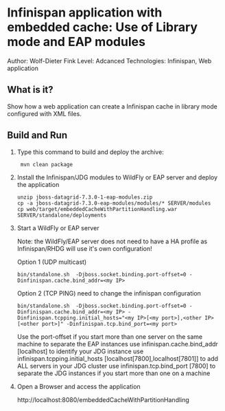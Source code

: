 Infinispan application with embedded cache: Use of Library mode and EAP modules
===============================================================================
Author: Wolf-Dieter Fink
Level: Adcanced
Technologies: Infinispan, Web application


What is it?
-----------

Show how a web application can create a Infinispan cache in library mode configured with XML files.

Build and Run
-------------
1. Type this command to build and deploy the archive:

        mvn clean package

2. Install the Infinispan/JDG modules to WildFly or EAP server and deploy the application

       unzip jboss-datagrid-7.3.0-1-eap-modules.zip 
       cp -a jboss-datagrid-7.3.0-eap-modules/modules/* SERVER/modules
       cp web/target/embeddedCacheWithPartitionHandling.war SERVER/standalone/deployments

3. Start a WildFly or EAP server

   Note: the WildFly/EAP server does not need to have a HA profile as Infinispan/RHDG will use it's own configuration!

   Option 1 (UDP multicast)

       bin/standalone.sh  -Djboss.socket.binding.port-offset=0 -Dinfinispan.cache.bind_addr=<my IP>
   
   Option 2 (TCP PING) need to change the infinispan configuration

       bin/standalone.sh  -Djboss.socket.binding.port-offset=0 -Dinfinispan.cache.bind_addr=<my IP> -Dinfinispan.tcpping.initial_hosts="<my IP>[<my port>],<other IP>[<other port>]" -Dinfinispan.tcp.bind_port=<my port>


   Use the port-offset if you start more than one server on the same machine to separate the EAP instances
   use infinispan.cache.bind_addr [localhost] to identify your JDG instance
   use infinispan.tcpping.initial_hosts [localhost[7800],localhost[7801]] to add ALL servers in your JDG cluster
   use infinispan.tcp.bind_port [7800] to separate the JDG instances if you start more than one on a machine

4. Open a Browser and access the application

      http://localhost:8080/embeddedCacheWithPartitionHandling

